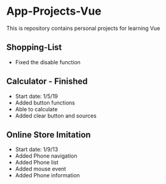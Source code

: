 # App-Projects-Vue
This is repository contains personal projects for learning Vue

## Shopping-List
- Fixed the disable function

## Calculator - Finished
- Start date: 1/5/19
- Added button functions
- Able to calculate
- Added clear button and sources

## Online Store Imitation
- Start date: 1/9/13
- Added Phone navigation
- Added Phone list
- Added mouse event
- Added Phone information